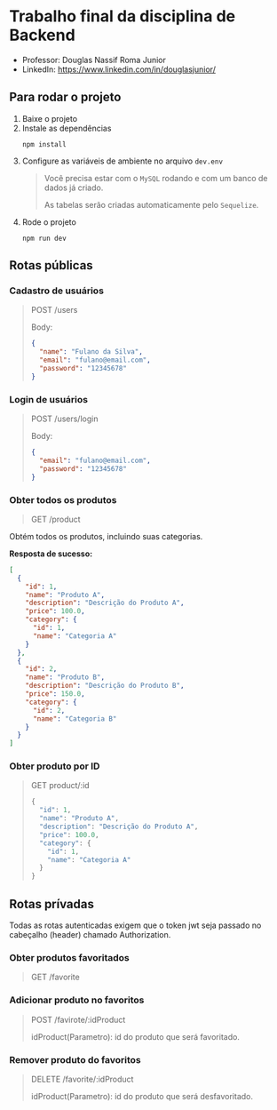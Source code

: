 # Trabalho final da disciplina de Backend

- Professor: Douglas Nassif Roma Junior
- LinkedIn: https://www.linkedin.com/in/douglasjunior/

## Para rodar o projeto

1. Baixe o projeto
1. Instale as dependências
    ```
    npm install
    ```
1. Configure as variáveis de ambiente no arquivo `dev.env`
    > Você precisa estar com o `MySQL` rodando e com um banco de dados já criado.
    > 
    > As tabelas serão criadas automaticamente pelo `Sequelize`.
1. Rode o projeto
    ```
    npm run dev
    ```

## Rotas públicas

### Cadastro de usuários 

> POST /users
>
> Body:
> ```json
> {
>   "name": "Fulano da Silva",
>   "email": "fulano@email.com",
>   "password": "12345678"
> }
> ```

### Login de usuários 

> POST /users/login
>
> Body:
> ```json
> {
>   "email": "fulano@email.com",
>   "password": "12345678"
> }
> ```

### Obter todos os produtos

> GET /product

Obtém todos os produtos, incluindo suas categorias.

**Resposta de sucesso:**
```json
[
  {
    "id": 1,
    "name": "Produto A",
    "description": "Descrição do Produto A",
    "price": 100.0,
    "category": {
      "id": 1,
      "name": "Categoria A"
    }
  },
  {
    "id": 2,
    "name": "Produto B",
    "description": "Descrição do Produto B",
    "price": 150.0,
    "category": {
      "id": 2,
      "name": "Categoria B"
    }
  }
]
```
### Obter produto por ID

> GET product/:id
> 
>```js
>{
>   "id": 1,
>   "name": "Produto A",
>   "description": "Descrição do Produto A",
>   "price": 100.0,
>   "category": {
>     "id": 1,
>     "name": "Categoria A"
>   }
>}
>```

## Rotas prívadas
Todas as rotas autenticadas exigem que o token jwt seja passado no cabeçalho (header) chamado Authorization.

### Obter produtos favoritados

> GET /favorite

### Adicionar produto no favoritos

> POST /favirote/:idProduct
>
> idProduct(Parametro): id do produto que será favoritado.

### Remover produto do favoritos

> DELETE /favorite/:idProduct
>
> idProduct(Parametro): id do produto que será desfavoritado.